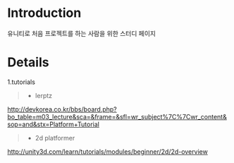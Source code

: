 # Introduction #

유니티로 처음 프로젝트를 하는 사람을 위한 스터디 페이지


# Details #

1.tutorials

> - lerptz

http://devkorea.co.kr/bbs/board.php?bo_table=m03_lecture&sca=&frame=&sfl=wr_subject%7C%7Cwr_content&sop=and&stx=Platform+Tutorial

> - 2d platformer

http://unity3d.com/learn/tutorials/modules/beginner/2d/2d-overview